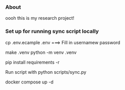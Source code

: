 ### About
oooh this is my research project!

### Set up for running sync script locally
cp .env.ecample .env ===> Fill in usernamew password

make .venv
python -m venv .venv

pip install requirements -r

Run script with python scripts/sync.py

docker compose up -d